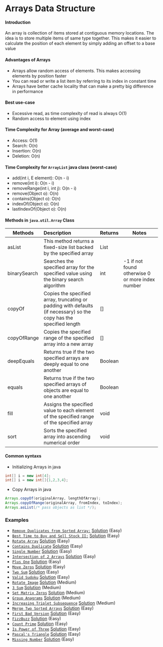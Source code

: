 # Arrays Data Structure

#### Introduction
An array is collection of items stored at contiguous memory locations. 
The idea is to store multiple items of same type together. 
This makes it easier to calculate the position of each element by simply adding an offset to a base value

#### Advantages of Arrays
- Arrays allow random access of elements. This makes accessing elements by position faster
- You can read or write a list item by referring to its index in constant time
- Arrays have better cache locality that can make a pretty big difference in performance

#### Best use-case
- Excessive read, as time complexity of read is always O(1)
- Random access to element using index

#### Time Complexity for Array (average and worst-case)
- Access: O(1)
- Search: O(n)
- Insertion: O(n)
- Deletion: O(n)

#### Time Complexity for `ArrayList` java class (worst-case)
- add(int i, E element): O(n - i)
- remove(int i): O(n - i)
- removeRange(int i, int j): O(n - i)
- remove(Object o): O(n)
- contains(Object o): O(n)
- indexOf(Object o): O(n)
- lastIndexOf(Object o): O(n)

#### Methods in `java.util.Array` Class
| Methods | Description | Returns | Notes | 
| ------- | :----------- | ------- | ---- |
| asList | This method returns a fixed-size list backed by the specified array | List |
| binarySearch | Searches the specified array for the specified value using the binary search algorithm | int | -1 if not found otherwise 0 or more index number
| copyOf | Copies the specified array, truncating or padding with defaults (if necessary) so the copy has the specified length | [] |
| copyOfRange | Copies the specified range of the specified array into a new array | [] | 
| deepEquals | Returns true if the two specified arrays are deeply equal to one another | Boolean | 
| equals | Returns true if the two specified arrays of objects are equal to one another | Boolean |
| fill | Assigns the specified value to each element of the specified range of the specified array | void | 
| sort | Sorts the specified array into ascending numerical order | void   

#### Common syntaxs
- Initializing Arrays in java
```java
int[] i = new int[4];
int[] i = new int[]{1,2,3,4};
```
- Copy Arrays in java
```java
Arrays.copyOf(originalArray, lengthOfArray);
Arrays.copyOfRange(originalArray, fromIndex, toIndex);
Arrays.asList(/* pass objects as list */);
```

### Examples
- [`Remove Duplicates from Sorted Array:`](https://leetcode.com/explore/interview/card/top-interview-questions-easy/92/array/727/) [Solution](./src/practice/examples/RemoveDuplicates.java) (Easy)
- [`Best Time to Buy and Sell Stock II:`](https://leetcode.com/explore/interview/card/top-interview-questions-easy/92/array/564/) [Solution](./src/practice/examples/BuyAndSellStocks.java) (Easy)
- [`Rotate Array`](https://leetcode.com/problems/rotate-array/) [Solution](./src/practice/examples/RotateArray.java) (Easy)
- [`Contains Duplicate`](https://leetcode.com/problems/contains-duplicate/) [Solution](./src/practice/examples/ContainsDuplicate.java) (Easy)
- [`Single Number`](https://leetcode.com/problems/single-number/) [Solution](./src/practice/examples/SingleNumber.java) (Easy)
- [`Intersection of 2 Arrays`](https://leetcode.com/problems/intersection-of-two-arrays-ii/) [Solution](./src/practice/examples/Intersection2Arrays.java) (Easy)
- [`Plus One`](https://leetcode.com/problems/plus-one/) [Solution](./src/practice/examples/PlusOne.java) (Easy)
- [`Move Zeros`](https://leetcode.com/problems/move-zeroes/) [Solution](./src/practice/examples/MoveZeros.java) (Easy)
- [`Two Sum`](https://leetcode.com/problems/two-sum/) [Solution](./src/practice/examples/TwoSum.java) (Easy)
- [`Valid Sudoku`](https://leetcode.com/problems/valid-sudoku/) [Solution](./src/practice/examples/ValidSudoku.java) (Easy)
- [`Rotate Image`](https://leetcode.com/problems/rotate-image/) [Solution](./src/practice/examples/RotateImage.java) (Medium)
- [`3 Sum`](https://leetcode.com/problems/3sum/) [Solution](./src/practice/examples/ThreeSum.java) (Medium)
- [`Set Matrix Zeros`](https://leetcode.com/explore/interview/card/top-interview-questions-medium/103/array-and-strings/777/) [Solution](./src/practice/examples/MatrixZeroes.java) (Medium)
- [`Group Anagrams`](https://leetcode.com/problems/group-anagrams/) [Solution](./src/practice/examples/GroupAnangrams.java) (Medium)
- [`Increasing Triplet Subsequence`](https://leetcode.com/problems/increasing-triplet-subsequence/) [Solution](./src/practice/examples/IncTripletSubSeq.java) (Medium)
- [`Merge Two Sorted Arrays`](https://leetcode.com/problems/merge-sorted-array/) [Solution](./src/practice/examples/MergeSortedArrays.java) (Easy)
- [`First Bad Version`](https://leetcode.com/problems/first-bad-version/) [Solution](./src/practice/examples/FirstBadVersion.java) (Easy)
- [`FizzBuzz`](https://leetcode.com/problems/fizz-buzz/) [Solution](./src/practice/examples/FizzBuzz.java) (Easy)
- [`Count Prime`](https://leetcode.com/problems/count-primes/) [Solution](./src/practice/examples/CountPrime.java) (Easy)
- [`Is Power of Three`](https://leetcode.com/problems/power-of-three/) [Solution](./src/practice/examples/PowerOfThree.java) (Easy)
- [`Pascal's Triangle`](https://leetcode.com/problems/pascals-triangle/) [Solution](./src/practice/examples/PascalTriangle.java) (Easy)
- [`Missing Number`](https://leetcode.com/problems/missing-number/) [Solution](./src/practice/examples/MissingNumber.java) (Easy)